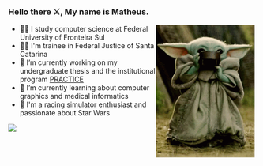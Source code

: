 ### Hello there ⚔️, My name is Matheus.

<img src="grogu.gif" width="200px" align="right" style="margin-right:5px">

- 👨‍🎓 I study computer science at Federal University of Fronteira Sul
- 👨‍⚖️ I'm trainee in Federal Justice of Santa Catarina
- 🔭 I’m currently working on my undergraduate thesis and the institutional program [PRACTICE](https://github.com/practice-uffs)
- 🌱 I’m currently learning about computer graphics and medical informatics
- 🚗 I'm a racing simulator enthusiast and passionate about Star Wars

![](https://github-readme-stats.vercel.app/api?username=manegrao&show_icons=true&theme=tokyonight)
